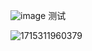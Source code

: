 ![image](https://github.com/aa1049372051/aa1049372051.github.io/assets/13846404/297b346d-77de-432e-99ca-d3b2b19a9ed9)
测试

![1715311960379](https://github.com/aa1049372051/aa1049372051.github.io/assets/13846404/16d572de-0778-44e4-8305-c480bb09caa5)

